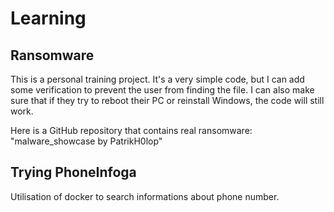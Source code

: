 # Learning

## Ransomware

This is a personal training project. It's a very simple code, but I can add some verification to prevent the user from finding the file. I can also make sure that if they try to reboot their PC or reinstall Windows, the code will still work.

Here is a GitHub repository that contains real ransomware:
"malware_showcase by PatrikH0lop"

## Trying PhoneInfoga

Utilisation of docker to search informations about phone number.